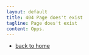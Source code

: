 ```yaml
---
layout: default
title: 404 Page does't exist
tagline: Page does't exist
content: Opps.
---
```



* [back to home](/)